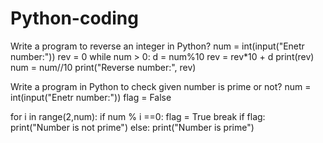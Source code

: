 # Python-coding
Write a program to reverse an integer in Python?
num = int(input("Enetr number:"))
rev = 0
while num > 0:
    d = num%10
    rev = rev*10 + d
    print(rev)
    num = num//10
print("Reverse number:", rev)


Write a program in Python to check given number is prime or not?
num = int(input("Enetr number:"))
flag = False

for i in range(2,num):
    if num % i ==0:
        flag = True
        break
if flag:
    print("Number is not prime")
else:
    print("Number is prime")
		
		
